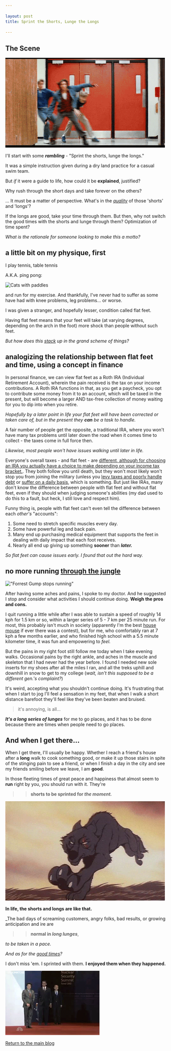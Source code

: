 ```yaml
---

layout: post
title: Sprint the Shorts, Lunge the Longs

---
```


## The Scene
![The Breakfast Club](/images/breakfastHall.gif "Haha, they're doing it wrong")

I'll start with some _**rambling**_ - "Sprint the shorts, lunge the longs."

It was a simple instruction given during a dry land practice for a casual swim team.

But *if* it were a guide to life, how could it be **explained**, justified?

Why rush through the short days and take forever on the others?

... It must be a matter of perspective. What's in the [*quality*](https://hbr.org/1988/05/the-house-of-quality) of those 'shorts' and 'longs'?

If the longs are good, take your time through them. But then, why not switch the good times with the shorts and lunge through them? Optimization of time spent?

_What is the rationale for someone looking to make this a motto?_

## a little bit on my physique, first

I play tennis, table tennis 

A.K.A. ping pong:

![Cats with paddles](https://media.giphy.com/media/ECwTCTrHPVqKI/giphy.gif "Good reflexes!")

and run for my exercise. And thankfully, I've never had to suffer as some have had with knee problems, leg problems... or worse. 

I was given a stranger, and hopefully lesser, condition called flat feet.

Having flat feet means that your feet will take (at varying degrees, depending on the arch in the foot) more shock than people without such feet.

_But how does this [stack](http://imgur.com/IG8cK9U) up in the grand scheme of things?_

## analogizing the relationship between flat feet and time, using a concept in finance

In personal finance, we can view flat feet as a Roth IRA (Individual Retirement Account), wherein the pain received is the tax on your income contributions. A Roth IRA functions in that, as you get a paycheck, you opt to contribute some money from it to an account, which will be taxed in the present, but will become a larger AND tax-free collection of money waiting for you to dip into when you retire. 

_Hopefully by a later point in life your flat feet will have been corrected or taken care of, but in the present they **can** be a task to handle._

A fair number of people get the opposite, a traditional IRA, where you won't have many tax problems until later down the road when it comes time to collect - the taxes come in full force then. 

_Likewise, most people won't have issues walking until later in life._

Everyone's overall taxes - and flat feet - are [different, although for choosing an IRA you actually have a choice to make depending on your income tax bracket.](https://blogs.wsj.com/experts/2016/05/12/when-a-roth-ira-is-a-wrong-choice/). They both follow you until death, but they won't most likely won't stop you from joining the military (unless you [levy taxes and poorly handle debt](https://financesolutions.org/armed-forces-check-your-credit-first/) or [suffer on a daily basis](https://www.va.gov/vetapp10/files4/1035190.txt), which is something. But just like IRAs, many don't know the difference between people with flat feet and without flat feet, even if they should when judging someone's abilities (my dad used to do this to a fault, but heck, I still love and respect him).

Funny thing is, people with flat feet can't even tell the difference between each _other's_ "accounts": 

1. Some need to stretch specific muscles every day. 
2. Some have powerful leg and back pain. 
3. Many end up purchasing medical equipment that supports the feet in dealing with daily impact that each foot receives. 
4. Nearly all end up giving up something **sooner** than **_later._**

_So flat feet can cause issues early. I found that out the hard way._

## no more running [through the jungle](https://www.youtube.com/watch?v=3XZjhZWbB34)

!["Forrest Gump stops running"](https://media.giphy.com/media/JjLylCKqqQs5q/giphy.gif "He just stopped.")

After having some aches and pains, I spoke to my doctor. And he suggested I stop and consider what activities I should continue doing. **Weigh the pros and cons.**

I quit running a little while after I was able to sustain a speed of roughly 14 kph for 1.5 km or so, within a larger series of 5 - 7 km per 25 minute run. For most, this probably isn't much in society (apparently I'm the best [house mouse](http://www.speedofanimals.com/) if ever there was a contest), but for me, who comfortably ran at 7 kph a few months earlier, and who finished high school with a 5.5 minute kilometer time, it was fun and empowering to _feel._

But the pains in my right foot still follow me today when I take evening walks. Occasional pains by the right ankle, and aches in the muscle and skeleton that I had never had the year before. I found I needed new sole inserts for my shoes after all the miles I ran, and all the treks uphill and downhill in snow to get to my college (_wait, isn't this supposed to be a different gen.'s complaint?_)

It's weird, accepting what you shouldn't continue doing. It's frustrating that when I start to jog I'll feel a sensation in my feet, that when I walk a short distance barefoot they'll feel like they've been beaten and bruised.

> it's annoying, is all...

**_It's a long series of lunges_** for me to go places, and it has to be done because there are times when people need to go places.

## And when I get there...

When I get there, I'll usually be happy. Whether I reach a friend's house after a **long** walk to cook something good, or make it up those stairs in spite of the stinging pain to see a friend, or when I finish a day in the city and see my friends smiling before we leave, I am **good**. 

In those fleeting times of great peace and happiness that almost seem to **run** right by you, you should run with it. They're 
>> **shorts to be sprinted for _the moment._** 

!["Lonewolf running"](/images/wolfRun.webp "To be sprinted in a group, preferably. But going it alone is sometimes good for yourself.")

**In life, the shorts and longs are like that.** 

_The bad days of screaming customers, angry folks, bad results, or growing anticipation and ire are 
>> **normal in _long lunges_**, 

_to be taken in a pace._ 

_And as for the [good times](https://www.youtube.com/watch?v=ph7oZnBH05s#t=3m23s)?_ 

I don't miss 'em. I sprinted with them. **I enjoyed them when they happened.**

!["Barack Obama skateboards in"](/images/obamaEnter.gif "Now enjoy some smooth editing!")

[Return to the main blog](https://ngain.github.io/)
